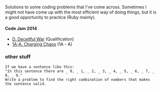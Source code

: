 Solutions to some coding problems that I've come across.
Sometimes I might not have come up with the most efficient way of doing things, but it is a good opportunity to practice (Ruby mainly).

#### Code Jam 2014
* [D. Deceitful War][#2014-Q-D] (Qualification)
* [1A-A. Charging Chaos][#2014-1A-A] (1A - A)

### other stuff

```
If we have a sentence like this:
"In this sentence there are _ 0, _ 1, _ 2, _ 3, _ 4, _ 5, _ 6, _ 7, _ 8, _ 9."
Write a problem to find the right combination of numbers that makes the sentence valid.
```

[#2014-Q-D]:https://code.google.com/codejam/contest/2974486/dashboard#s=p3
[#2014-1A-A]: https://code.google.com/codejam/contest/2984486/dashboard#s=p0&a=0
